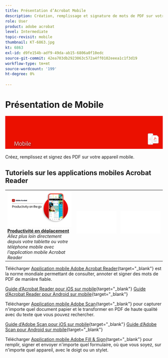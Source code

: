 ```yaml
---
title: Présentation d’Acrobat Mobile
description: Création, remplissage et signature de mots de PDF sur votre appareil mobile
role: User
product: adobe acrobat
level: Intermediate
topic-revisit: mobile
thumbnail: KT-6863.jpg
kt: 6863
exl-id: d9fe154b-adf9-49da-ab15-6806a0f10edc
source-git-commit: 42ea703db2923063c572a4ff0102eeea1c1f3d19
workflow-type: tm+mt
source-wordcount: '199'
ht-degree: 0%

---
```


# Présentation de Mobile

![Image Acrobat Mobile](../assets/Hero-Mobile.png)

Créez, remplissez et signez des PDF sur votre appareil mobile.

## Tutoriels sur les applications mobiles Acrobat Reader

<table style="table-layout:fixed">
<tr>
  <td>
    <a href="../getting-started/productivity.md">
      <img alt="Productivité en déplacement" src="../assets/Productivity_1280.png" />
    </a>
    <div>
     <a href="../getting-started/productivity.md"><strong>Productivité en déplacement</strong></a>
    </div>
    <em>Allez plus loin directement depuis votre tablette ou votre téléphone mobile avec l’application mobile Acrobat Reader</em>
    <br>
  </td>
  <td>
   <img alt="Espaceur" src="../assets/Whitespacer.png" />
    <div>
    <br>
  </td>
  <td>
   <img alt="Espaceur" src="../assets/Whitespacer.png" />
    <div>
    <br>
  </td>
</tr>
</table>

Télécharger [Application mobile Adobe Acrobat Reader](https://www.adobe.com/acrobat/mobile/acrobat-reader.html){target=&quot;_blank&quot;} est la norme mondiale permettant de consulter, annoter et signer des mots de PDF de manière fiable.

[Guide d’Acrobat Reader pour iOS sur mobile](https://www.adobe.com/devnet-docs/acrobat/ios/en/){target=&quot;_blank&quot;}
[Guide d’Acrobat Reader pour Android sur mobile](https://www.adobe.com/devnet-docs/acrobat/android/en/){target=&quot;_blank&quot;}

Télécharger [Application mobile Adobe Scan](https://www.adobe.com/acrobat/mobile/scanner-app.html){target=&quot;_blank&quot;} pour capturer n&#39;importe quel document papier et le transformer en PDF de haute qualité avec du texte que vous pouvez rechercher.

[Guide d’Adobe Scan pour iOS sur mobile](https://www.adobe.com/devnet-docs/adobescan/ios/en/){target=&quot;_blank&quot;}
[Guide d’Adobe Scan pour Android sur mobile](https://www.adobe.com/devnet-docs/adobescan/android/en/){target=&quot;_blank&quot;}

Télécharger [Application mobile Adobe Fill &amp; Sign](https://www.adobe.com/acrobat/mobile/fill-sign-pdfs.html){target=&quot;_blank&quot;} pour remplir, signer et envoyer n&#39;importe quel formulaire, où que vous soyez, sur n&#39;importe quel appareil, avec le doigt ou un stylet.
